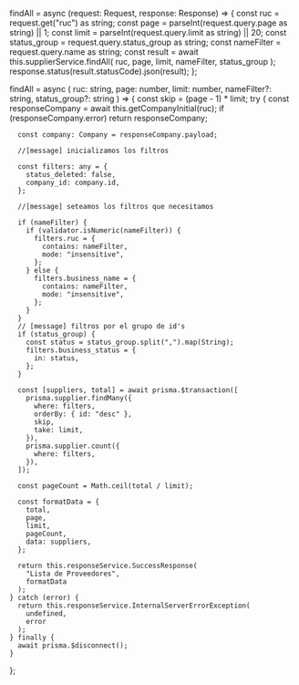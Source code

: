 <!-- controller -->

findAll = async (request: Request, response: Response) => {
const ruc = request.get("ruc") as string;
const page = parseInt(request.query.page as string) || 1;
const limit = parseInt(request.query.limit as string) || 20;
const status_group = request.query.status_group as string;
const nameFilter = request.query.name as string;
const result = await this.supplierService.findAll(
ruc,
page,
limit,
nameFilter,
status_group
);
response.status(result.statusCode).json(result);
};

<!-- servicio -->

findAll = async (
ruc: string,
page: number,
limit: number,
nameFilter?: string,
status_group?: string
) => {
const skip = (page - 1) \* limit;
try {
const responseCompany = await this.getCompanyInitial(ruc);
if (responseCompany.error) return responseCompany;

      const company: Company = responseCompany.payload;

      //[message] inicializamos los filtros

      const filters: any = {
        status_deleted: false,
        company_id: company.id,
      };

      //[message] seteamos los filtros que necesitamos

      if (nameFilter) {
        if (validator.isNumeric(nameFilter)) {
          filters.ruc = {
            contains: nameFilter,
            mode: "insensitive",
          };
        } else {
          filters.business_name = {
            contains: nameFilter,
            mode: "insensitive",
          };
        }
      }
      // [message] filtros por el grupo de id's
      if (status_group) {
        const status = status_group.split(",").map(String);
        filters.business_status = {
          in: status,
        };
      }

      const [suppliers, total] = await prisma.$transaction([
        prisma.supplier.findMany({
          where: filters,
          orderBy: { id: "desc" },
          skip,
          take: limit,
        }),
        prisma.supplier.count({
          where: filters,
        }),
      ]);

      const pageCount = Math.ceil(total / limit);

      const formatData = {
        total,
        page,
        limit,
        pageCount,
        data: suppliers,
      };

      return this.responseService.SuccessResponse(
        "Lista de Proveedores",
        formatData
      );
    } catch (error) {
      return this.responseService.InternalServerErrorException(
        undefined,
        error
      );
    } finally {
      await prisma.$disconnect();
    }

};
